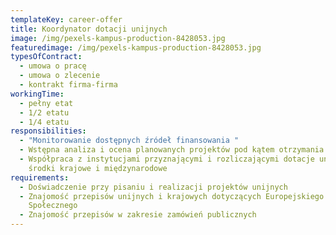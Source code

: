 ```yaml
---
templateKey: career-offer
title: Koordynator dotacji unijnych
image: /img/pexels-kampus-production-8428053.jpg
featuredimage: /img/pexels-kampus-production-8428053.jpg
typesOfContract:
  - umowa o pracę
  - umowa o zlecenie
  - kontrakt firma-firma
workingTime:
  - pełny etat
  - 1/2 etatu
  - 1/4 etatu
responsibilities:
  - "Monitorowanie dostępnych źródeł finansowania "
  - Wstępna analiza i ocena planowanych projektów pod kątem otrzymania wsparcia
  - Współpraca z instytucjami przyznającymi i rozliczającymi dotacje unijne oraz
    środki krajowe i międzynarodowe
requirements:
  - Doświadczenie przy pisaniu i realizacji projektów unijnych
  - Znajomość przepisów unijnych i krajowych dotyczących Europejskiego Funduszu
    Społecznego
  - Znajomość przepisów w zakresie zamówień publicznych
---
```

